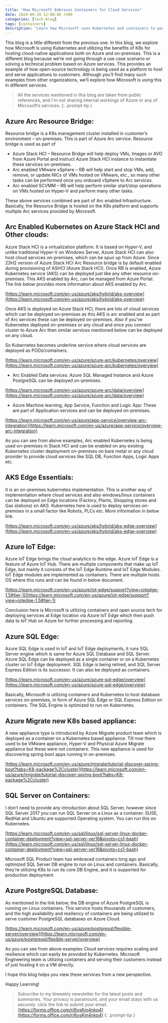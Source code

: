 ```yaml
---
title: "How Microsoft Embraces Containers for Cloud Services"
date: 2024-09-29 12:00:00 +500
categories: [tech-blog]
tags: [containers]
description: "Learn how Microsoft uses Kubernetes and containers to power scalable, resilient cloud services across Azure and on-premises environments"
---
```

This blog is a little different from the previous one. In this blog, we explore how Microsoft is using Kubernetes and utilizing the benefits of K8s for hosting cloud-native applications both on Azure and on-premises. This is a different blog because we’re not going through a use case scenario or solving a technical problem based on Azure services. This provides an example of how open-source technology is being used as a platform to host and serve applications to customers. Although you’ll find many such examples from other organizations, we’ll explore how Microsoft is using this in different services.

> All the services mentioned in this blog are taken from public references, and I'm not sharing internal workings of Azure or any of Microsoft’s services.
{: .prompt-tip }

## Azure Arc Resource Bridge:

Resource bridge is a K8s management cluster installed in customer’s environment – on-premises.
This is part of Azure Arc service. Resource bridge is used as part of 

* Azure Stack HCI – Resource Bridge will help deploy VMs, Images or AVD from Azure Portal and instruct Azure Stack HCI instance to instantiate these services on-premises.
* Arc enabled VMware vSphere – RB will help start and stop VMs, add, remove, or update NICs of VMs hosted on VMware, etc., so many other tasks can be performed once you onboard vSphere to Arc services.
* Arc enabled SCVMM – RB will help perform similar start/stop operations on VMs hosted on Hyper-V and perform many other tasks.

These above services combined are part of Arc enabled Infrastructure.
Basically, the Resource Bridge is hosted on the K8s platform and supports multiple Arc services provided by Microsoft.

## Arc Enabled Kubernetes on Azure Stack HCI and Other clouds: 

Azure Stack HCI is a virtualization platform. It is based on Hyper-V, and unlike traditional Hyper-V on Windows Server, Azure Stack HCI can also host cloud services on-premises, which can be spun up from Azure. Since 23H2 version of Azure Stack HCI Arc Resource bridge is by default enabled during provisioning of ASHCI (Azure Stack HCI). Once RB is enabled, Azure Kubernetes service (AKS) can be deployed just like any other resource on-premises. This AKS enabled by Arc, can be managed from Azure Portal. 
The link below provides more information about AKS enabled by Arc.

[https://learn.microsoft.com/en-us/azure/aks/hybrid/aks-overview](https://learn.microsoft.com/en-us/azure/aks/hybrid/aks-overview)

Once AKS is deployed on Azure Stack HCI, there are lots of cloud services which can be deployed on-premises as this AKS is arc enabled and as part of Arc services these can be deployed on-premises. Also if you’ve Kubernetes deployed on-premises or any cloud and once you connect cluster to Azure Arc then similar services mentioned below can be deployed on any cloud.

So Kubernetes becomes underline service where cloud services are deployed as PODs/containers.

[https://learn.microsoft.com/en-us/azure/azure-arc/kubernetes/overview](https://learn.microsoft.com/en-us/azure/azure-arc/kubernetes/overview)

* Arc Enabled Data services:
Azure SQL Managed Instance and Azure PostgreSQL can be deployed on-premises.

[https://learn.microsoft.com/en-us/azure/azure-arc/data/overview](https://learn.microsoft.com/en-us/azure/azure-arc/data/overview)

* Azure Machine learning, App Service, Function and Logic App:
These are part of Application services and can be deployed on-premises.

[https://learn.microsoft.com/en-us/azure/app-service/overview-arc-integration](https://learn.microsoft.com/en-us/azure/app-service/overview-arc-integration)

As you can see from above examples, Arc enabled Kubernetes is being used on-premises in Stack HCI and can be enabled on any existing Kubernetes cluster deployment on-premises on bare metal or any cloud provider to provide cloud services like SQL DB, Function Apps, Logic Apps etc.
 
## AKS Edge Essentials:
It is an on-premises kubernetes implementation. This is another way of implementation where cloud services and also windows/linux containers can be deployed on Edge locations (Factory, Plants, Shopping stores and Gas stations) on AKS.
Kubernetes here is used to deploy services on-premises in a small factor like Robots, PLCs etc.
More information in below link.

[https://learn.microsoft.com/en-us/azure/aks/hybrid/aks-edge-overview](https://learn.microsoft.com/en-us/azure/aks/hybrid/aks-edge-overview)

## Azure IoT Edge:
Azure IoT Edge brings the cloud analytics to the edge. Azure IoT Edge is a feature of Azure IoT Hub.
There are multiple components that make up IoT Edge, but mainly it consists of the IoT Edge Runtime and IoT Edge Modules. IoT Edge modules are implemented as containers. There are multiple hosts OS where this runs and can be found in below document.

[https://learn.microsoft.com/en-us/azure/iot-edge/support?view=iotedge-1.5#tier-1](https://learn.microsoft.com/en-us/azure/iot-edge/support?view=iotedge-1.5#tier-1)

Conclusion here is Microsoft is utilizing containers and open source tech for deploying services at Edge location via Azure IoT Edge which then push data to IoT Hub on Azure for further processing and reporting.

## Azure SQL Edge:
Azure SQL Edge is used in IoT and IoT Edge deployments, it runs SQL Server engine which is same for Azure SQL Database and SQL Server. Azure SQL Edge can be deployed as a single container or on a Kubernetes cluster on IoT Edge deployment.
SQL Edge is being retired, and SQL Server Express Edition is its successor. It can also be deployed as containers.

[https://learn.microsoft.com/en-us/azure/azure-sql-edge/overview](https://learn.microsoft.com/en-us/azure/azure-sql-edge/overview)

Basically, Microsoft is utilizing containers and Kubernetes to host database services on-premises, in form of Azure SQL Edge or SQL Express Edition on containers.
The SQL Engine is optimized to run on Kubernetes.

## Azure Migrate new K8s based appliance:
A new appliance type is introduced by Azure Migrate product team which is deployed as a container on a Kubernetes based appliance. Till now there used to be VMware appliance, Hyper-V and Physical Azure Migrate appliance but these were not containers. This new appliance is used for discovering spring boot apps running in on-premises.

[https://learn.microsoft.com/en-us/azure/migrate/tutorial-discover-spring-boot?tabs=K8-package%2Ccluster](https://learn.microsoft.com/en-us/azure/migrate/tutorial-discover-spring-boot?tabs=K8-package%2Ccluster)

## SQL Server on Containers:
I don’t need to provide any introduction about SQL Server, however since SQL Server 2017 you can run SQL Server on a Linux as a container. SUSE, RedHat and Ubuntu are supported Operating system. You can run this on Kubernetes.

[https://learn.microsoft.com/en-us/sql/linux/sql-server-linux-docker-container-deployment?view=sql-server-ver16&pivots=cs1-bash](https://learn.microsoft.com/en-us/sql/linux/sql-server-linux-docker-container-deployment?view=sql-server-ver16&pivots=cs1-bash)

Microsoft SQL Product team has embraced containers long ago and optimized SQL Server DB engine to run on Linux and containers. Basically, they’re utilizing K8s to run its core DB Engine, and it is supported for production deployment.

## Azure PostgreSQL Database:
As mentioned in the link below, the DB engine of Azure PostgreSQL is running on Linux containers.
This service hosts thousands of customers, and the high availability and resiliency of containers are being utilized to serve customer PostgreSQL databases on Azure Cloud.

[https://learn.microsoft.com/en-us/azure/postgresql/flexible-server/overview](https://learn.microsoft.com/en-us/azure/postgresql/flexible-server/overview)

As you can see from above examples Cloud services requires scaling and resilience which can easily be provided by Kubernetes. Microsoft Engineering team is utilizing containers and serving their customers instead of just hosting it on a VM directly.

I hope this blog helps you view these services from a new perspective.

Happy Learning!

>Subscribe to my biweekly newsletter for the latest posts and summaries. Your privacy is paramount, and your email stays with us securely.
click the link to submit your email.
[https://forms.office.com/r/6ysKm4nkp4](https://forms.office.com/r/6ysKm4nkp4)
{: .prompt-tip }